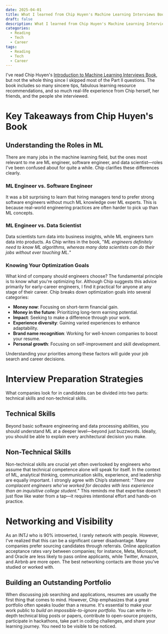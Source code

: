 ```yaml
---
date: 2025-04-01
title: What I learned from Chip Huyen's Machine Learning Interviews Book
draft: false
description: What I learned from Chip Huyen's Machine Learning Interviews Book
categories:
  - Reading
  - Tech
  - Career
tags:
  - Reading
  - Tech
  - Career
---
```

I've read Chip Huyen's [Introduction to Machine Learning Interviews Book](https://huyenchip.com/ml-interviews-book/), but not the whole thing since I skipped most of the Part II questions. The book includes so many sincere tips, fabulous learning resource recommendations, and so much real-life experience from Chip herself, her friends, and the people she interviewed.
<!-- more -->
# Key Takeaways from Chip Huyen's Book

## Understanding the Roles in ML

There are many jobs in the machine learning field, but the ones most relevant to me are ML engineer, software engineer, and data scientist—roles I've been confused about for quite a while. Chip clarifies these differences clearly.

### ML Engineer vs. Software Engineer

It was a bit surprising to learn that hiring managers tend to prefer strong software engineers without much ML knowledge over ML experts. This is because real-world engineering practices are often harder to pick up than ML concepts.

### ML Engineer vs. Data Scientist

Data scientists turn data into business insights, while ML engineers turn data into products. As Chip writes in the book, "_ML engineers definitely need to know ML algorithms, whereas many data scientists can do their jobs without ever touching ML._"

### Knowing Your Optimization Goals

What kind of company should engineers choose? The fundamental principle is to know what you're optimizing for. Although Chip suggests this advice primarily for early-career engineers, I find it practical for anyone at any stage of their career.
Chip breaks down optimization goals into several categories:

- **Money now**: Focusing on short-term financial gain.
- **Money in the future**: Prioritizing long-term earning potential.
- **Impact**: Seeking to make a difference through your work.
- **Experience diversity**: Gaining varied experiences to enhance adaptability.
- **Brand name recognition**: Working for well-known companies to boost your resume.
- **Personal growth**: Focusing on self-improvement and skill development.

Understanding your priorities among these factors will guide your job search and career decisions.

# Interview Preparation Strategies

What companies look for in candidates can be divided into two parts: technical skills and non-technical skills.

## Technical Skills

Beyond basic software engineering and data processing abilities, you should understand ML at a deeper level—beyond just buzzwords. Ideally, you should be able to explain every architectural decision you make.

## Non-Technical Skills

Non-technical skills are crucial yet often overlooked by engineers who assume that technical competence alone will speak for itself. In the context of ML, analytical thinking, communication skills, experience, and leadership are equally important. I strongly agree with Chip’s statement: "_There are complacent engineers who’ve worked for decades with less experience than an inquisitive college student._" This reminds me that expertise doesn’t just flow like water from a tap—it requires intentional effort and hands-on practice.

# Networking and Visibility

As an INTJ who is 90% introverted, I rarely network with people. However, I've realized that this can be a significant career disadvantage. Many companies prefer sourcing candidates through referrals. Online application acceptance rates vary between companies; for instance, Meta, Microsoft, and Oracle are less likely to pass online applicants, while Twitter, Amazon, and Airbnb are more open. The best networking contacts are those you’ve studied or worked with.

## Building an Outstanding Portfolio

When discussing job searching and applications, resumes are usually the first thing that comes to mind. However, Chip emphasizes that a great portfolio often speaks louder than a resume. It's essential to make your work public to _build an impossible-to-ignore portfolio._ You can write in-depth technical blog posts or papers, contribute to open-source projects, participate in hackathons, take part in coding challenges, and share your learning journey. You need to be visible to be noticed.